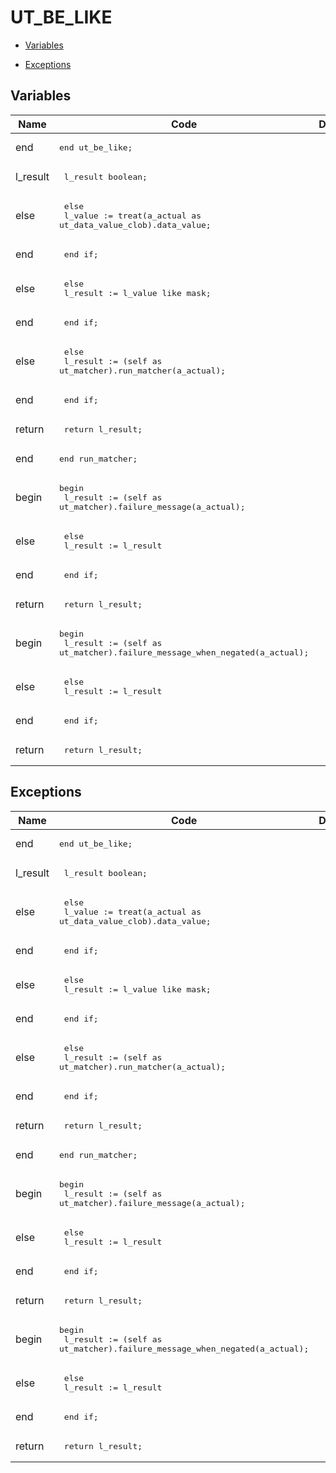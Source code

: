 # UT_BE_LIKE




- [Variables](#variables)

- [Exceptions](#exceptions)




## Variables<a name="variables"></a>

Name | Code | Description
--- | --- | ---
end | <pre>end ut_be_like;</pre> | 
l_result | <pre>  l_result boolean;</pre> | 
else | <pre>    else<br />      l_value := treat(a_actual as ut_data_value_clob).data_value;</pre> | 
end | <pre>    end if;</pre> | 
else | <pre>    else<br />      l_result := l_value like mask;</pre> | 
end | <pre>    end if;</pre> | 
else | <pre>  else<br />    l_result := (self as ut_matcher).run_matcher(a_actual);</pre> | 
end | <pre>  end if;</pre> | 
return | <pre>  return l_result;</pre> | 
end | <pre>end run_matcher;</pre> | 
begin | <pre>begin<br />  l_result := (self as ut_matcher).failure_message(a_actual);</pre> | 
else | <pre>  else<br />    l_result := l_result || ': '|| ut_data_value_varchar2(self.mask).to_string_report(false, false);</pre> | 
end | <pre>  end if;</pre> | 
return | <pre>  return l_result;</pre> | 
begin | <pre>begin<br />  l_result := (self as ut_matcher).failure_message_when_negated(a_actual);</pre> | 
else | <pre>  else<br />    l_result := l_result || ': '|| ut_data_value_varchar2(self.mask).to_string_report(false, false);</pre> | 
end | <pre>  end if;</pre> | 
return | <pre>  return l_result;</pre> | 



## Exceptions<a name="exceptions"></a>

Name | Code | Description
--- | --- | ---
end | <pre>end ut_be_like;</pre> | 
l_result | <pre>  l_result boolean;</pre> | 
else | <pre>    else<br />      l_value := treat(a_actual as ut_data_value_clob).data_value;</pre> | 
end | <pre>    end if;</pre> | 
else | <pre>    else<br />      l_result := l_value like mask;</pre> | 
end | <pre>    end if;</pre> | 
else | <pre>  else<br />    l_result := (self as ut_matcher).run_matcher(a_actual);</pre> | 
end | <pre>  end if;</pre> | 
return | <pre>  return l_result;</pre> | 
end | <pre>end run_matcher;</pre> | 
begin | <pre>begin<br />  l_result := (self as ut_matcher).failure_message(a_actual);</pre> | 
else | <pre>  else<br />    l_result := l_result || ': '|| ut_data_value_varchar2(self.mask).to_string_report(false, false);</pre> | 
end | <pre>  end if;</pre> | 
return | <pre>  return l_result;</pre> | 
begin | <pre>begin<br />  l_result := (self as ut_matcher).failure_message_when_negated(a_actual);</pre> | 
else | <pre>  else<br />    l_result := l_result || ': '|| ut_data_value_varchar2(self.mask).to_string_report(false, false);</pre> | 
end | <pre>  end if;</pre> | 
return | <pre>  return l_result;</pre> | 




 
